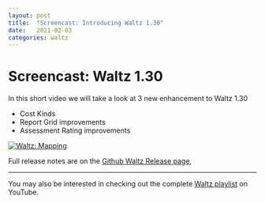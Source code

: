 ```yaml
---
layout: post
title:  "Screencast: Introducing Waltz 1.30"
date:   2021-02-03
categories: waltz 
---
```


# Screencast: Waltz 1.30

In this short video we will take a look at 3 new enhancement to Waltz 1.30

- Cost Kinds
- Report Grid improvements
- Assessment Rating improvements

[![Waltz: Mapping](http://img.youtube.com/vi/DMvF_ck4TiE/0.jpg)](https://www.youtube.com/watch?v=DMvF_ck4TiE&list=PLGNSioXgrIEfJFJCTFGxKzfoDmxwPEap4)

Full release notes are on the [Github Waltz Release page](https://github.com/finos/waltz/releases/tag/1.30),

----

You may also be interested in checking out the complete [Waltz playlist](https://www.youtube.com/playlist?list=PLGNSioXgrIEfJFJCTFGxKzfoDmxwPEap4) on YouTube.
